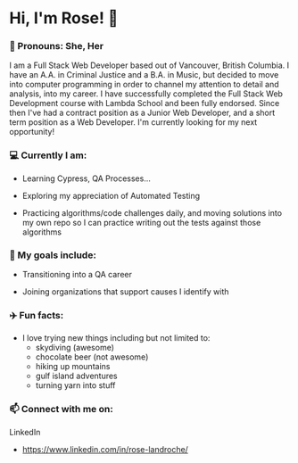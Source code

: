 <!--
**roselandroche/roselandroche** is a ✨ _special_ ✨ repository because its `README.md` (this file) appears on your GitHub profile.

Here are some ideas to get you started:
- 👯 I’m looking to collaborate on ...
- 🤔 I’m looking for help with ...
- 💬 Ask me about ...
-->

# Hi, I'm Rose!  👋
### :woman: Pronouns: She, Her

I am a Full Stack Web Developer based out of Vancouver, British Columbia. I have an A.A. in Criminal Justice and a B.A. in Music, but decided to move into computer programming in order to channel my attention to detail and analysis, into my career. I have successfully completed the Full Stack Web Development course with Lambda School and been fully endorsed. Since then I've had a contract position as a Junior Web Developer, and a short term position as a Web Developer. I'm currently looking for my next opportunity!

### :computer: Currently I am:

- Learning Cypress, QA Processes...

- Exploring my appreciation of Automated Testing

- Practicing algorithms/code challenges daily, and moving solutions into my own repo so I can practice writing out the tests against those algorithms

### 🌱 My goals include:

- Transitioning into a QA career

- Joining organizations that support causes I identify with

### :airplane: Fun facts:

- I love trying new things including but not limited to: 
    - skydiving (awesome)
    - chocolate beer (not awesome)
    - hiking up mountains
    - gulf island adventures
    - turning yarn into stuff

### 📫  Connect with me on:

LinkedIn

  - https://www.linkedin.com/in/rose-landroche/
